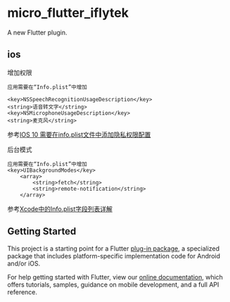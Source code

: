# micro_flutter_iflytek

A new Flutter plugin.



## ios

增加权限
````
应用需要在“Info.plist”中增加

<key>NSSpeechRecognitionUsageDescription</key>
<string>语音转文字</string>
<key>NSMicrophoneUsageDescription</key>
<string>麦克风</string>
````

参考[IOS 10 需要在info.plist文件中添加隐私权限配置](http://ask.dcloud.net.cn/article/931)

后台模式

```
应用需要在“Info.plist”中增加
<key>UIBackgroundModes</key>
	<array>
		<string>fetch</string>
		<string>remote-notification</string>
	</array>

```
参考[Xcode中的Info.plist字段列表详解](http://www.cocoachina.com/ios/20160922/17611.html)

## Getting Started

This project is a starting point for a Flutter
[plug-in package](https://flutter.io/developing-packages/),
a specialized package that includes platform-specific implementation code for
Android and/or iOS.

For help getting started with Flutter, view our 
[online documentation](https://flutter.io/docs), which offers tutorials, 
samples, guidance on mobile development, and a full API reference.
